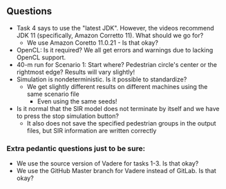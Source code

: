 ## Questions
- Task 4 says to use the "latest JDK". However, the videos recommend JDK 11 (specifically, Amazon Corretto 11). What should we go for?
    - We use Amazon Coretto 11.0.21 - Is that okay? 
- OpenCL: Is it required? We all get errors and warnings due to lacking OpenCL support.
- 40-m run for Scenario 1: Start where? Pedestrian circle's center or the rightmost edge? Results will vary slightly!
- Simulation is nondeterministic. Is it possible to standardize?
    - We get slightly different results on different machines using the same scenario file
        - Even using the same seeds!
- Is it normal that the SIR model does not terminate by itself and we have to press the stop simulation button?
  - It also does not save the specified pedestrian groups in the output files, but SIR information are written correctly 

### Extra pedantic questions just to be sure:
- We use the source version of Vadere for tasks 1-3. Is that okay?
- We use the GitHub Master branch for Vadere instead of GitLab. Is that okay?